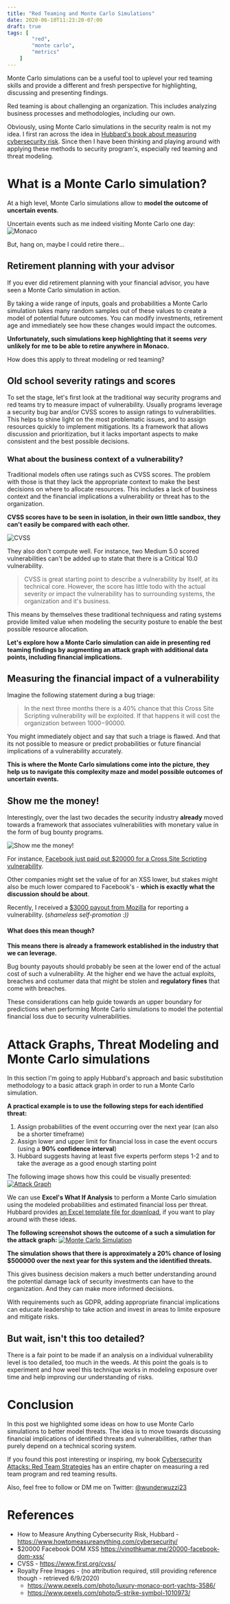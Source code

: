 ```yaml
---
title: "Red Teaming and Monte Carlo Simulations"
date: 2020-06-10T11:23:20-07:00
draft: true
tags: [
        "red",
        "monte carlo",
        "metrics"
    ]
---
```


Monte Carlo simulations can be a useful tool to uplevel your red teaming skills and provide a different and fresh perspective for highlighting, discussing and presenting findings. 

Red teaming is about challenging an organization. This includes analyzing business processes and methodologies, including our own.

Obviously, using Monte Carlo simulations in the security realm is not my idea. I first ran across the idea in [Hubbard's book about measuring cybersecurity risk](https://www.howtomeasureanything.com/cybersecurity/). Since then I have been thinking and playing around with applying these methods to security program's, especially red teaming and threat modeling.

# What is a Monte Carlo simulation?

At a high level, Monte Carlo simulations allow to **model the outcome of uncertain events**. 

Uncertain events such as me indeed visiting Monte Carlo one day:
![Monaco](/blog/images/2020/monaco.png)

But, hang on, maybe I could retire there...

## Retirement planning with your advisor

If you ever did retirement planning with your financial advisor, you have seen a Monte Carlo simulation in action. 

By taking a wide range of inputs, goals and probabilities a Monte Carlo simulation takes many random samples out of these values to create a model of potential future outcomes. You can modify investments, retirement age and immediately see how these changes would impact the outcomes.

**Unfortunately, such simulations keep highlighting that it seems *very* unlikely for me to be able to retire anywhere in Monaco.**

How does this apply to threat modeling or red teaming?

## Old school severity ratings and scores

To set the stage, let's first look at the traditional way security programs and red teams try to measure impact of vulnerability. Usually programs leverage a security bug bar and/or CVSS scores to assign ratings to vulnerabilities. This helps to shine light on the most problematic issues, and to assign resources quickly to implement mitigations. Its a framework that allows discussion and prioritization, but it lacks important aspects to make consistent and the best possible decisions.

### What about the business context of a vulnerability?

Traditional models often use ratings such as CVSS scores. The problem with those is that they lack the appropriate context to make the best decisions on where to allocate resources. This includes a lack of business context and the financial implications a vulnerability or threat has to the organization.

**CVSS scores have to be seen in isolation, in their own little sandbox, they can't easily be compared with each other.**

![CVSS](/blog/images/2020/cvss10.png)

They also don't compute well. For instance, two Medium 5.0 scored vulnerabilities can't be added up to state that there is a Critical 10.0 vulnerability. 

> CVSS is great starting point to describe a vulnerability by itself, at its technical core. However, the score has little todo with the actual severity or impact the vulnerability has to surrounding systems, the organization and it's business.

This means by themselves these traditional techniquess and rating systems provide limited value when modeling the security posture to enable the best possible resource allocation. 

**Let's explore how a Monte Carlo simulation can aide in presenting red teaming findings by augmenting an attack graph with additional data points, including financial implications.**

## Measuring the financial impact of a vulnerability

Imagine the following statement during a bug triage:

> In the next three months there is a 40% chance that this Cross Site Scripting vulnerability will be exploited. If that happens it will cost the organization between $1000-$90000.

You might immediately object and say that such a triage is flawed. And that its not possible to measure or predict probabilities or future financial implications of a vulnerability accurately. 

**This is where the Monte Carlo simulations come into the picture, they help us to navigate this complexity maze and model possible outcomes of uncertain events.**

## Show me the money!

Interestingly, over the last two decades the security industry **already** moved towards a framework that associates vulnerabilities with monetary value in the form of bug bounty programs.

![Show me the money!](/blog/images/2020/dollars.png)

For instance, [Facebook just paid out $20000 for a Cross Site Scripting vulnerability](https://vinothkumar.me/20000-facebook-dom-xss/). 

Other companies might set the value of for an XSS lower, but stakes might also be much lower compared to Facebook's - **which is exactly what the discussion should be about**. 

Recently, I received a [$3000 payout from Mozilla](https://wunderwuzzi23.github.io/blog/posts/2020/mozilla-bug-bounty-credential-hunt-phabricator-token/) for reporting a vulnerability. (*shameless self-promotion :))*

#### What does this mean though?

**This means there is already a framework established in the industry that we can leverage.**

Bug bounty payouts should probably be seen at the lower end of the actual cost of such a vulnerability. At the higher end we have the actual exploits, breaches and costumer data that might be stolen and **regulatory fines** that come with breaches. 

These considerations can help guide towards an upper boundary for predictions when performing Monte Carlo simulations to model the potential financial loss due to security vulnerabilities.

# Attack Graphs, Threat Modeling and Monte Carlo simulations 

In this section I'm going to apply Hubbard's approach and basic substitution methodology to a basic attack graph in order to run a Monte Carlo simulation.

**A practical example is to use the following steps for each identified threat:**

1. Assign probabilities of the event occurring over the next year (can also be a shorter timeframe)
2. Assign lower and upper limit for financial loss in case the event occurs (using a **90% confidence interval**)
3. Hubbard suggests having at least five experts perform steps 1-2 and to take the average as a good enough starting point

The following image shows how this could be visually presented:
[![Attack Graph](/blog/images/2020/graph.png)](/blog/images/2020/graph.png)

We can use **Excel's What If Analysis** to perform a Monte Carlo simulation using the modeled probabilities and estimated financial loss per threat. Hubbard provides [an Excel template file for download](http://www.howtomeasureanything.com/cybersecurity/), if you want to play around with these ideas.

**The following screenshot shows the outcome of a such a simulation for the attack graph:**
[![Monte Carlo Simulation](/blog/images/2020/montecarlo.png)](/blog/images/2020/montecarlo.png)

**The simulation shows that there is approximately a 20% chance of losing $500000 over the next year for this system and the identified threats.**

This gives business decision makers a much better understanding around the potential damage lack of security investments can have to the organization. And they can make more informed decisions. 

With requirements such as GDPR, adding appropriate financial implications can educate leadership to take action and invest in areas to limite exposure and mitigate risks.

## But wait, isn't this too detailed?
There is a fair point to be made if an analysis on a individual vulnerability level is too detailed, too much in the weeds. At this point the goals is to experiment and how weel this technique works in modeling exposure over time and help improving our understanding of risks.

# Conclusion
In this post we highlighted some ideas on how to use Monte Carlo simulations to better model threats. The idea is to move towards discussing financial implications of identified threats and vulnerabilities, rather than purely depend on a technical scoring system.

If you found this post interesting or inspiring, my book [Cybersecurity Attacks: Red Team Strategies](https://www.amazon.com/Cybersecurity-Attacks-Strategies-elevating-homefield/dp/1838828869) has an entire chapter on measuring a red team program and red teaming results. 

Also, feel free to follow or DM me on Twitter: [@wunderwuzzi23](https://twitter.com/wunderwuzzi23)


# References
* How to Measure Anything Cybersecurity Risk, Hubbard - https://www.howtomeasureanything.com/cybersecurity/
* $20000 Facebook DOM XSS https://vinothkumar.me/20000-facebook-dom-xss/
* CVSS - https://www.first.org/cvss/
* Royalty Free Images - (no attribution required, still providing reference though -  retrieved 6/9/2020)
   *  https://www.pexels.com/photo/luxury-monaco-port-yachts-3586/ 
   *  https://www.pexels.com/photo/5-strike-symbol-1010973/

